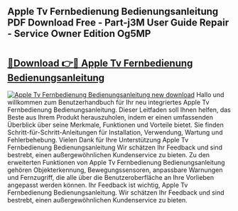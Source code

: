 ## Apple Tv Fernbedienung Bedienungsanleitung PDF Download Free - Part-j3M User Guide Repair - Service Owner Edition Og5MP

# <h2><a href="http://df0l8c.blite.top/?on=Apple+Tv+Fernbedienung+Bedienungsanleitung">🔗Download 👉🔴 Apple Tv Fernbedienung Bedienungsanleitung</a></h2>

[![Apple Tv Fernbedienung Bedienungsanleitung new download](https://i.imgur.com/lujVjoI.png)](http://df0l8c.blite.top/?on=Apple+Tv+Fernbedienung+Bedienungsanleitung)
Hallo und willkommen zum Benutzerhandbuch für Ihr neu integriertes Apple Tv Fernbedienung Bedienungsanleitung. Dieser Leitfaden soll Ihnen helfen, das Beste aus Ihrem Produkt herauszuholen, indem er einen umfassenden Überblick über seine Merkmale, Funktionen und Vorteile bietet. Sie finden Schritt-für-Schritt-Anleitungen für Installation, Verwendung, Wartung und Fehlerbehebung. Vielen Dank für Ihre Unterstützung Apple Tv Fernbedienung Bedienungsanleitung Wir schätzen Ihr Feedback und sind bestrebt, einen außergewöhnlichen Kundenservice zu bieten. Zu den erweiterten Funktionen von Apple Tv Fernbedienung Bedienungsanleitung gehören Objekterkennung, Bewegungssensoren, anpassbare Warnungen und Fernzugriff, die alle über die Benutzeroberfläche an Ihre Vorlieben angepasst werden können. Ihr Feedback ist wichtig, Apple Tv Fernbedienung Bedienungsanleitung. Wir schätzen Ihr Feedback und sind bestrebt, einen außergewöhnlichen Kundenservice zu bieten.
